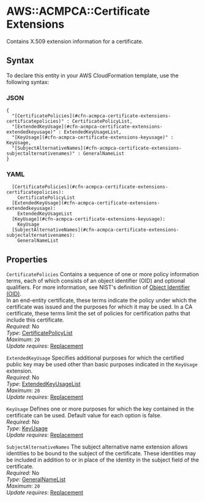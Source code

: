 # AWS::ACMPCA::Certificate Extensions<a name="aws-properties-acmpca-certificate-extensions"></a>

Contains X\.509 extension information for a certificate\.

## Syntax<a name="aws-properties-acmpca-certificate-extensions-syntax"></a>

To declare this entity in your AWS CloudFormation template, use the following syntax:

### JSON<a name="aws-properties-acmpca-certificate-extensions-syntax.json"></a>

```
{
  "[CertificatePolicies](#cfn-acmpca-certificate-extensions-certificatepolicies)" : CertificatePolicyList,
  "[ExtendedKeyUsage](#cfn-acmpca-certificate-extensions-extendedkeyusage)" : ExtendedKeyUsageList,
  "[KeyUsage](#cfn-acmpca-certificate-extensions-keyusage)" : KeyUsage,
  "[SubjectAlternativeNames](#cfn-acmpca-certificate-extensions-subjectalternativenames)" : GeneralNameList
}
```

### YAML<a name="aws-properties-acmpca-certificate-extensions-syntax.yaml"></a>

```
  [CertificatePolicies](#cfn-acmpca-certificate-extensions-certificatepolicies): 
    CertificatePolicyList
  [ExtendedKeyUsage](#cfn-acmpca-certificate-extensions-extendedkeyusage): 
    ExtendedKeyUsageList
  [KeyUsage](#cfn-acmpca-certificate-extensions-keyusage): 
    KeyUsage
  [SubjectAlternativeNames](#cfn-acmpca-certificate-extensions-subjectalternativenames): 
    GeneralNameList
```

## Properties<a name="aws-properties-acmpca-certificate-extensions-properties"></a>

`CertificatePolicies`  <a name="cfn-acmpca-certificate-extensions-certificatepolicies"></a>
Contains a sequence of one or more policy information terms, each of which consists of an object identifier \(OID\) and optional qualifiers\. For more information, see NIST's definition of [Object Identifier \(OID\)](https://csrc.nist.gov/glossary/term/Object_Identifier)\.  
In an end\-entity certificate, these terms indicate the policy under which the certificate was issued and the purposes for which it may be used\. In a CA certificate, these terms limit the set of policies for certification paths that include this certificate\.  
*Required*: No  
*Type*: [CertificatePolicyList](aws-properties-acmpca-certificate-certificatepolicylist.md)  
*Maximum*: `20`  
*Update requires*: [Replacement](https://docs.aws.amazon.com/AWSCloudFormation/latest/UserGuide/using-cfn-updating-stacks-update-behaviors.html#update-replacement)

`ExtendedKeyUsage`  <a name="cfn-acmpca-certificate-extensions-extendedkeyusage"></a>
Specifies additional purposes for which the certified public key may be used other than basic purposes indicated in the `KeyUsage` extension\.  
*Required*: No  
*Type*: [ExtendedKeyUsageList](aws-properties-acmpca-certificate-extendedkeyusagelist.md)  
*Maximum*: `20`  
*Update requires*: [Replacement](https://docs.aws.amazon.com/AWSCloudFormation/latest/UserGuide/using-cfn-updating-stacks-update-behaviors.html#update-replacement)

`KeyUsage`  <a name="cfn-acmpca-certificate-extensions-keyusage"></a>
Defines one or more purposes for which the key contained in the certificate can be used\. Default value for each option is false\.   
*Required*: No  
*Type*: [KeyUsage](aws-properties-acmpca-certificate-keyusage.md)  
*Update requires*: [Replacement](https://docs.aws.amazon.com/AWSCloudFormation/latest/UserGuide/using-cfn-updating-stacks-update-behaviors.html#update-replacement)

`SubjectAlternativeNames`  <a name="cfn-acmpca-certificate-extensions-subjectalternativenames"></a>
The subject alternative name extension allows identities to be bound to the subject of the certificate\. These identities may be included in addition to or in place of the identity in the subject field of the certificate\.  
*Required*: No  
*Type*: [GeneralNameList](aws-properties-acmpca-certificate-generalnamelist.md)  
*Maximum*: `20`  
*Update requires*: [Replacement](https://docs.aws.amazon.com/AWSCloudFormation/latest/UserGuide/using-cfn-updating-stacks-update-behaviors.html#update-replacement)